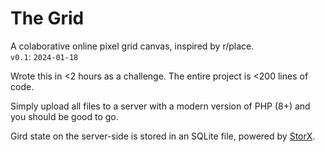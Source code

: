 # The Grid
A colaborative online pixel grid canvas, inspired by r/place.  
`v0.1`: `2024-01-18`

Wrote this in <2 hours as a challenge. The entire project is <200 lines of code.

Simply upload all files to a server with a modern version of PHP (8+) and you should be good to go. 

Gird state on the server-side is stored in an SQLite file, powered by [StorX](https://github.com/aaviator42/StorX).
